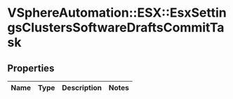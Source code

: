 # VSphereAutomation::ESX::EsxSettingsClustersSoftwareDraftsCommitTask

## Properties
Name | Type | Description | Notes
------------ | ------------- | ------------- | -------------


